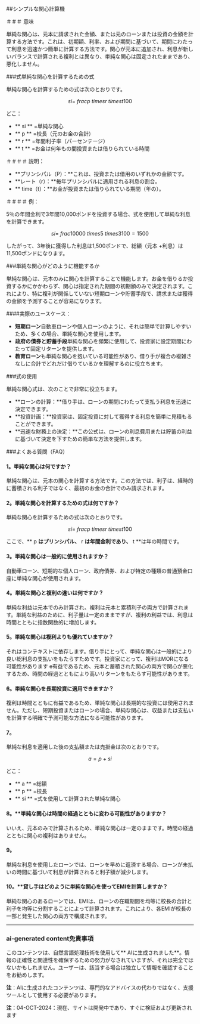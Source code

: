 ##シンプルな関心計算機

＃＃＃ 意味

単純な関心は、元本に請求された金額、または元のローンまたは投資の金額を計算する方法です。これは、初期額、利率、および期間に基づいて、期間にわたって利息を迅速かつ簡単に計算する方法です。関心が元本に追加され、利息が新しいバランスで計算される複利とは異なり、単純な関心は固定されたままであり、悪化しません。

###式単純な関心を計算するための式

単純な関心を計算するための式は次のとおりです。

$$
si = \ frac {p \ times r \ times t} {100}
$$

どこ：
-  ** si ** =単純な関心
-  ** p ** =校長（元のお金の合計）
-  ** r ** =年間利子率（パーセンテージ）
-  ** t ** =お金は何年もの間投資または借りられている時間

＃＃＃＃ 説明：
-  **プリンシパル（P）：**これは、投資または借用のいずれかの金額です。
-  **レート（r）：**毎年プリンシパルに適用される利息の割合。
-  ** time（t）：**お金が投資または借りられている期間（年の）。

＃＃＃＃ 例：

5％の年間金利で3年間10,000ポンドを投資する場合、式を使用して単純な利息を計算できます。

$$
si = \ frac {10000 \ times 5 \ times 3} {100} = 1500
$$

したがって、3年後に獲得した利息は1,500ポンドで、総額（元本 +利息）は11,500ポンドになります。

###単純な関心がどのように機能するか

単純な関心は、元本のみに関心を計算することで機能します。お金を借りるか投資するかにかかわらず、関心は指定された期間の初期額のみで決定されます。これにより、特に複利が関係していない短期ローンや貯蓄手段で、請求または獲得の金額を予測することが容易になります。

####実際のユースケース：
-  **短期ローン**自動車ローンや個人ローンのように、それは簡単で計算しやすいため、多くの場合、単純な関心を使用します。
-  **政府の債券と貯蓄手段**単純な関心を頻繁に使用して、投資家に設定期間にわたって固定リターンを提供します。
-  **教育ローン**も単純な関心を抱いている可能性があり、借り手が複合の複雑さなしに合計でどれだけ借りているかを理解するのに役立ちます。

###式の使用

単純な関心式は、次のことで非常に役立ちます。
-  **ローンの計算：**借り手は、ローンの期間にわたって支払う利息を迅速に決定できます。
-  **投資計画：**投資家は、固定投資に対して獲得する利息を簡単に見積もることができます。
-  **迅速な財務上の決定：**この公式は、ローンの利息費用または貯蓄の利益に基づいて決定を下すための簡単な方法を提供します。

###よくある質問（FAQ）

#### 1。**単純な関心は何ですか？**
単純な関心は、元本の関心を計算する方法です。この方法では、利子は、経時的に蓄積される利子ではなく、最初のお金の合計でのみ請求されます。

#### 2。**単純な関心を計算するための式は何ですか？**
単純な関心を計算するための式は次のとおりです。

$$
si = \ frac {p \ times r \ times t} {100}
$$

ここで、** p **はプリンシパル、** r **は年間金利であり、** t **は年の時間です。

#### 3。**単純な関心は一般的に使用されますか？**
自動車ローン、短期的な個人ローン、政府債券、および特定の種類の普通預金口座に単純な関心が使用されます。

#### 4。**単純な関心と複利の違いは何ですか？**
単純な利益は元本でのみ計算され、複利は元本と累積利子の両方で計算されます。単純な利益のために、利子量は一定のままですが、複利の利益では、利息は時間とともに指数関数的に増加します。

#### 5。**単純な関心は複利よりも優れていますか？**
それはコンテキストに依存します。借り手にとって、単純な関心は一般的により良い総利息の支払いをもたらすためです。投資家にとって、複利はMORになる可能性があります e有益であるため、元本と蓄積された関心の両方で関心が悪化するため、時間の経過とともにより高いリターンをもたらす可能性があります。

#### 6。**単純な関心を長期投資に適用できますか？**
複利は時間とともに有益であるため、単純な関心は長期的な投資には使用されません。ただし、短期投資またはローンの場合、単純な関心は、収益または支払いを計算する明確で予測可能な方法になる可能性があります。

#### 7。
単純な利息を適用した後の支払額または売掛金は次のとおりです。

$$
a = p + si
$$

どこ：
-  ** a ** =総額
-  ** p ** =校長
-  ** si ** =式を使用して計算された単純な関心

#### 8。**単純な関心は時間の経過とともに変わる可能性がありますか？
いいえ、元本のみで計算されるため、単純な関心は一定のままです。時間の経過とともに関心の複利はありません。

#### 9。
単純な利息を使用したローンでは、ローンを早めに返済する場合、ローンが未払いの時間に基づいて利息が計算されると利子額が減少します。

#### 10。**貸し手はどのように単純な関心を使ってEMIを計算しますか？
単純な関心のあるローンでは、EMIは、ローンの在職期間を均等に校長の合計と利子を均等に分割することによって計算されます。これにより、各EMIが校長の一部と発生した関心の両方で構成されます。

----
### ai-generated content免責事項

このコンテンツは、自然言語処理技術を使用して** AIに生成されました**。情報の正確性と関連性を確保するための努力がなされていますが、それは完全ではないかもしれません。ユーザーは、該当する場合は独立して情報を確認することをお勧めします。

**注**：AIに生成されたコンテンツは、専門的なアドバイスの代わりではなく、支援ツールとして使用する必要があります。

**注**：04-OCT-2024：現在、サイトは開発中であり、すぐに検証および更新されます